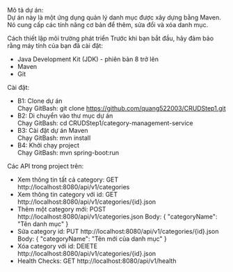 Mô tả dự án:    
Dự án này là một ứng dụng quản lý danh mục được xây dựng bằng Maven. Nó cung cấp các tính năng cơ bản để thêm, sửa đổi và xóa danh mục.    

Cách thiết lập môi trường phát triển
Trước khi bạn bắt đầu, hãy đảm bảo rằng máy tính của bạn đã cài đặt:
- Java Development Kit (JDK) - phiên bản 8 trở lên
- Maven
- Git

Cài đặt:
- B1: Clone dự án    
    Chạy GitBash: git clone https://github.com/quang522003/CRUDStep1.git
- B2: Di chuyển vào thư mục dự án    
    Chạy GitBash: cd CRUDStep1/category-management-service
- B3: Cài đặt dự án Maven    
    Chạy GitBash: mvn install
- B4: Khởi chạy project    
    Chạy GitBash: mvn spring-boot:run    

Các API trong project trên:
-    Xem thông tin tất cả category:
            GET http://localhost:8080/api/v1/categories
-    Xem thông tin category với id:
            GET http://localhost:8080/api/v1/categories/{id}.json
-    Thêm một category mới:
            POST http://localhost:8080/api/v1/categories.json
            Body: { "categoryName": "Tên danh mục" }
-    Sửa category id:
            PUT http://localhost:8080/api/v1/categories/{id}.json
            Body: { "categoryName": "Tên mới của danh mục" }
-    Xóa category với id:
            DElETE http://localhost:8080/api/v1/categories/{id}.json 
-    Health Checks:
            GET http://localhost:8080/api/v1/health
